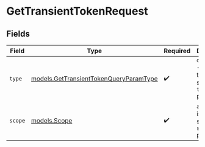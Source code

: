# GetTransientTokenRequest


## Fields

| Field                                                                                  | Type                                                                                   | Required                                                                               | Description                                                                            |
| -------------------------------------------------------------------------------------- | -------------------------------------------------------------------------------------- | -------------------------------------------------------------------------------------- | -------------------------------------------------------------------------------------- |
| `type`                                                                                 | [models.GetTransientTokenQueryParamType](../models/gettransienttokenqueryparamtype.md) | :heavy_check_mark:                                                                     | `delegation` - This is the only supported `type` parameter.                            |
| `scope`                                                                                | [models.Scope](../models/scope.md)                                                     | :heavy_check_mark:                                                                     | `all` - This is the only supported `scope` parameter.                                  |